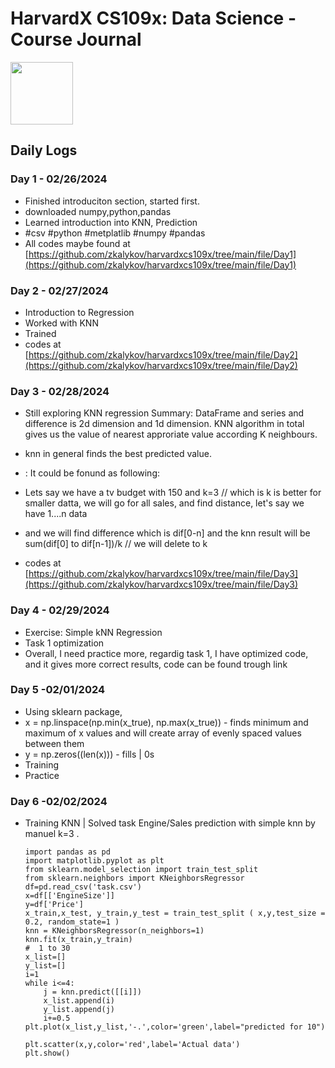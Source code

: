 # HarvardX CS109x: Data Science - Course Journal
<img src="https://edx-cdn.org/v3/prod/logo.svg" width="100" height="auto">


## Daily Logs

### Day 1 - 02/26/2024
- Finished introduciton section, started first.
- downloaded numpy,python,pandas
- Learned introduction into KNN, Prediction
- #csv #python #metplatlib #numpy #pandas
- All codes maybe found at [https://github.com/zkalykov/harvardxcs109x/tree/main/file/Day1](https://github.com/zkalykov/harvardxcs109x/tree/main/file/Day1)

### Day 2 - 02/27/2024
- Introduction to Regression
- Worked with KNN
- Trained
- codes at [https://github.com/zkalykov/harvardxcs109x/tree/main/file/Day2](https://github.com/zkalykov/harvardxcs109x/tree/main/file/Day2)
  
### Day 3 - 02/28/2024
- Still exploring KNN regression
Summary: DataFrame and series and difference is 2d dimension and 1d dimension.
KNN algorithm in total gives us the value of nearest approriate value according K neighbours.
- knn in general finds the best predicted value.
- : It could be fonund as following:
- Lets say we have a tv budget with 150 and k=3 // which is k is better for smaller datta, we will go for all sales, and find distance, let's say we have 1....n data
- and we will find difference which is dif[0-n] and the knn result will be sum(dif[0] to dif[n-1])/k // we will delete to k
  
- codes at [https://github.com/zkalykov/harvardxcs109x/tree/main/file/Day3](https://github.com/zkalykov/harvardxcs109x/tree/main/file/Day3)

### Day 4 - 02/29/2024
  - Exercise: Simple kNN Regression
  - Task 1 optimization
  - Overall, I need practice more, regardig task 1, I have optimized code, and it gives more correct results, code can be found trough link

### Day 5 -02/01/2024
- Using sklearn package, 
- x = np.linspace(np.min(x_true), np.max(x_true)) - finds minimum and maximum of x values and will create array of evenly spaced values between them
- y = np.zeros((len(x))) - fills | 0s
- Training
- Practice
### Day 6 -02/02/2024
- Training KNN | Solved task Engine/Sales prediction with simple knn by manuel k=3 .
  ```
  import pandas as pd 
  import matplotlib.pyplot as plt 
  from sklearn.model_selection import train_test_split
  from sklearn.neighbors import KNeighborsRegressor
  df=pd.read_csv('task.csv')
  x=df[['EngineSize']]
  y=df['Price']
  x_train,x_test, y_train,y_test = train_test_split ( x,y,test_size = 0.2, random_state=1 )
  knn = KNeighborsRegressor(n_neighbors=1)
  knn.fit(x_train,y_train)
  #  1 to 30
  x_list=[]
  y_list=[]
  i=1
  while i<=4:
      j = knn.predict([[i]])
      x_list.append(i)
      y_list.append(j)
      i+=0.5
  plt.plot(x_list,y_list,'-.',color='green',label="predicted for 10")
  
  plt.scatter(x,y,color='red',label='Actual data')
  plt.show()
```
